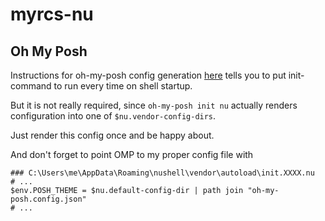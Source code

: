 # myrcs-nu

## Oh My Posh

Instructions for oh-my-posh config generation [here](https://ohmyposh.dev/docs/installation/prompt)
tells you to put init-command to run every time on shell startup.

But it is not really required, since `oh-my-posh init nu` actually renders configuration into one of
`$nu.vendor-config-dirs`.

Just render this config once and be happy about.

And don't forget to point OMP to my proper config file with

```
### C:\Users\me\AppData\Roaming\nushell\vendor\autoload\init.XXXX.nu
# ...
$env.POSH_THEME = $nu.default-config-dir | path join "oh-my-posh.config.json"
# ...
```